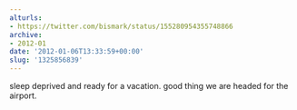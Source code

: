 ```yaml
---
alturls:
- https://twitter.com/bismark/status/155280954355748866
archive:
- 2012-01
date: '2012-01-06T13:33:59+00:00'
slug: '1325856839'
---
```


sleep deprived and ready for a vacation. good thing we are headed for the airport.

